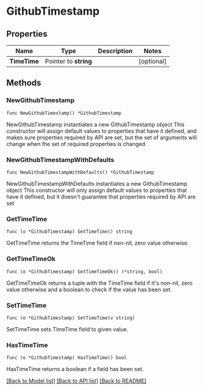 # GithubTimestamp

## Properties

Name | Type | Description | Notes
------------ | ------------- | ------------- | -------------
**TimeTime** | Pointer to **string** |  | [optional] 

## Methods

### NewGithubTimestamp

`func NewGithubTimestamp() *GithubTimestamp`

NewGithubTimestamp instantiates a new GithubTimestamp object
This constructor will assign default values to properties that have it defined,
and makes sure properties required by API are set, but the set of arguments
will change when the set of required properties is changed

### NewGithubTimestampWithDefaults

`func NewGithubTimestampWithDefaults() *GithubTimestamp`

NewGithubTimestampWithDefaults instantiates a new GithubTimestamp object
This constructor will only assign default values to properties that have it defined,
but it doesn't guarantee that properties required by API are set

### GetTimeTime

`func (o *GithubTimestamp) GetTimeTime() string`

GetTimeTime returns the TimeTime field if non-nil, zero value otherwise.

### GetTimeTimeOk

`func (o *GithubTimestamp) GetTimeTimeOk() (*string, bool)`

GetTimeTimeOk returns a tuple with the TimeTime field if it's non-nil, zero value otherwise
and a boolean to check if the value has been set.

### SetTimeTime

`func (o *GithubTimestamp) SetTimeTime(v string)`

SetTimeTime sets TimeTime field to given value.

### HasTimeTime

`func (o *GithubTimestamp) HasTimeTime() bool`

HasTimeTime returns a boolean if a field has been set.


[[Back to Model list]](../README.md#documentation-for-models) [[Back to API list]](../README.md#documentation-for-api-endpoints) [[Back to README]](../README.md)


